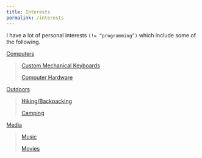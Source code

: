 ```yaml
---
title: Interests
permalink: /interests
---
```


I have a lot of personal interests `(!= “programming”)` which include some of the following.

[Computers](/interests/computers)

> [Custom Mechanical Keyboards](/interests/computers#custom-kechanical-keyboards)
> 
> [Computer Hardware](/interests/computers#computer-hardware)

[Outdoors](/interests/outdoors)

> [Hiking/Backpacking](/interests/outdoors#hikingbackpacking)
> 
> [Camping](/interests/outdoors#camping)

[Media](/interests/media)

> [Music](/interests/media#music)
> 
> [Movies](/interests/media#movies)

